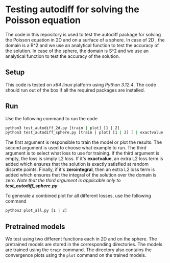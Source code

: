 # Testing autodiff for solving the Poisson equation
The code in this repository is used to test the autodiff package for solving the Poisson equation in 2D and on a surface of a sphere. 
In case of 2D , the domain is a R^2 and we use an analytical function to test the accuracy of the solution. 
In case of the sphere, the domain is S^2 and we use an analytical function to test the accuracy of the solution. 

## Setup
This code is tested on _x64 linux_ platform using _Python 3.12.4_.
The code should run out of the box if all the required packages are installed.

## Run
Use the following command to run the code
```sh
python3 test_autodiff_2d.py [train | plot] [1 | 2]
python3 test_autodiff_sphere.py [train | plot] [1 | 2] [ | exactvalue | zerointegral]
```
The first argument is responsible to train the model or plot the results.
The second argument is used to choose what example to run.
The third argument is to select what loss to use for training. If the third argument is empty, the loss is simply L2 loss. If it's __exactvalue__, an extra L2 loss term is added which ensures that the solution is exactly satisfied at random discrete points. Finally, if it's __zerointegral__, then an extra L2 loss term is added which ensures that the integral of the solution over the domain is zero.
*Note that the third argument is applicable only to __test_autodiff_sphere.py__*

To generate a combined plot for all different losses, use the following command
```sh
python3 plot_all.py [1 | 2]
```

## Pretrained models
We test using two different functions each in 2D and on the sphere. The pretrained models are stored in the corresponding directories. The models are trained using the `train` command.
The directory also contains the convergence plots using the `plot` command on the trained models.

